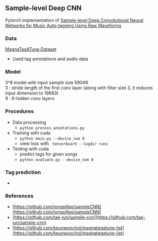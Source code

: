 ## Sample-level Deep CNN
Pytorch implementation of [Sample-level Deep Convolutional Neural Networks for Music Auto-tagging Using Raw Waveforms](https://arxiv.org/abs/1703.01789)

### Data
[MagnaTagATune Dataset](http://mirg.city.ac.uk/codeapps/the-magnatagatune-dataset)
* Used tag annotations and audio data

### Model
3^9 model with input sample size 59049  
3 : stride length of the first conv layer (along with filter size 3, it reduces input dimension to 19683)  
9 : 9 hidden conv layers  

### Procedures
* Data processing
    * ` python process_annotations.py `
* Training with cuda
    * ` python main.py --device_num 0 `
	* view loss with ` tensorboard --logdir runs`
* Testing with cuda
	* predict tags for given songs
    * ` python evaluate.py --device_num 0 `

### Tag prediction
* 

### References
* [https://github.com/jongpillee/sampleCNN](https://github.com/jongpillee/sampleCNN)
* [https://github.com/tae-jun/sample-cnn](https://github.com/tae-jun/sample-cnn)
* [https://github.com/keunwoochoi/magnatagatune-list](https://github.com/keunwoochoi/magnatagatune-list)


